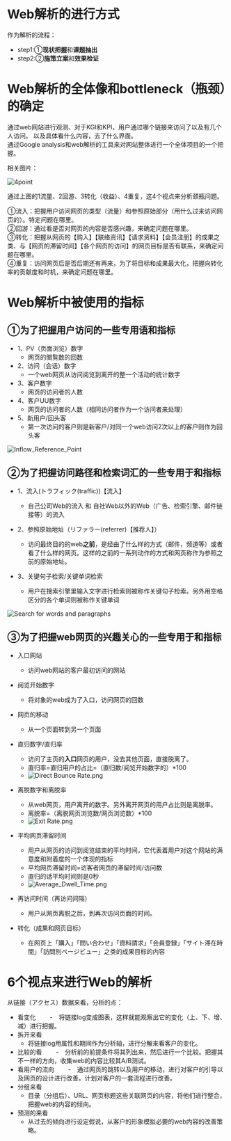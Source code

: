 # Web解析的进行方式

<p>
作为解析的流程：<br>

 - step1:①**现状把握**和**课题抽出**
 - step2:②**施策立案**和**效果检证**


</p>

# Web解析的全体像和bottleneck（瓶颈）的确定
<p>
通过web网站进行观测、对于KGI和KPI，用户通过哪个链接来访问了以及有几个人访问。
以及具体看什么内容，去了什么界面。<br>
通过Google analysis和web解析的工具来对网站整体进行一个全体项目的一个把握。
</p>
<p>相关图片：

![4point](https://github.com/Seankharisma/Data_Analysis_Project/blob/master/Web%20analyst/Web%E8%A7%A3%E6%9E%90/picture/4point.png)
</p>
<p>
通过上图的1流量、2回游、3转化（收益）、4重复，这4个视点来分析颈瓶问题。<br>

①流入：把握用户访问网页的类型（流量）和参照原始部分（用什么过来访问网页的）。特定问题在哪里。<br>
②回游：通过看是否对网页的内容是否感兴趣，来确定问题在哪里。<br>
③转化：把握从网页的【购入】【联络资讯】【请求资料】【会员注册】的成果之类、与【网页的滞留时间】【各个网页的访问】的网页目标是否有联系，来确定问题在哪里。<br>
④重复：访问网页后是否后期还有再来，为了将目标和成果最大化，把握向转化率的贡献度和时机，来确定问题在哪里。

</p>

# Web解析中被使用的指标

## ①为了把握**用户访问**的一些专用语和指标
<p>

 - 1、PV（页面浏览）数字
   - 网页的閲覧数的回数
 - 2、访问（会话）数字
   - 一个web网页从访问阅览到离开的整一个活动的统计数字
 - 3、客户数字
   - 网页的访问者的人数 
 - 4、客户UU数字
   - 网页的访问者的人数（相同访问者作为一个访问者来处理）
 - 5、新用户/回头客
   - 第一次访问的客户则是新客户/对同一个web访问2次以上的客户则作为回头客 

</p>

![Inflow_Reference_Point](https://github.com/Seankharisma/Data_Analysis_Project/blob/master/Web%20analyst/Web%E8%A7%A3%E6%9E%90/picture/Inflow_Reference_Point.png)


## ②为了把握**访问路径**和**检索词汇**的一些专用于和指标
<p>

 - 1、流入(トラフィック(traffic))【流入】<br>
   - 自己公司Web的流入 和 自社Web以外的Web（广告、检索引擎、邮件链接等）的流入

 - 2、参照原始地址（リファラー(referrer)【推荐人】）
   - 访问最终目的的web**之前**，是经由了什么样的方式（邮件，频道等）或者看了什么样的网页。这样的之前的一系列动作的方式和网页称作为参照之前的原始地址。

 - 3、关键句子检索/关键单词检索
   - 用户在搜索引擎里输入文字进行检索则被称作关键句子检索。另外用空格区分的各个单词则被称作关键单词

</p>

![Search for words and paragraphs](https://github.com/Seankharisma/Data_Analysis_Project/blob/master/Web%20analyst/Web%E8%A7%A3%E6%9E%90/picture/Search%20for%20words%20and%20paragraphs.png)

## ③为了把握**web网页的兴趣关心**的一些专用于和指标

<p>

 - 入口网站
   - 访问web网站的客户最初访问的网站
 - 阅览开始数字
   - 将对象的web成为了入口，访问网页的回数 
 - 网页的移动
   - 从一个页面转到另一个页面 
 - 直归数字/直归率
   - 访问了主页的**入口**网页的用户，没去其他页面，直接脱离了。
   - 直归率=直归用户的占比=（直归数/阅览开始数字的）*100  
   - ![Direct Bounce Rate.png](https://github.com/Seankharisma/Data_Analysis_Project/blob/master/Web%20analyst/Web%E8%A7%A3%E6%9E%90/picture/Direct%20Bounce%20Rate.png)

 - 离脱数字和离脱率
   - 从web网页，用户离开的数字。另外离开网页的用户占比则是离脱率。
   - 离脱率=（离脱网页浏览数/网页浏览数）*100
   - ![Exit Rate.png](https://github.com/Seankharisma/Data_Analysis_Project/blob/master/Web%20analyst/Web%E8%A7%A3%E6%9E%90/picture/Exit%20Rate.png)

 - 平均网页滞留时间
   - 用户从网页的访问到阅览结束的平均时间，它代表着用户对这个网站的满意度和附着度的一个体现的指标
   - 平均网页滞留时间=访客者网页的滞留时间/访问数
   - 直归的话平均时间则是0秒
   - ![Average_Dwell_Time.png](https://github.com/Seankharisma/Data_Analysis_Project/blob/master/Web%20analyst/Web%E8%A7%A3%E6%9E%90/picture/Average_Dwell_Time.png)

 - 再访问时间（再访问间隔）
   - 用户从网页离脱之后，到再次访问页面的时间。

 - 转化（成果和网页目标）
   - 在网页上「購入」「問い合わせ」「資料請求」「会員登録」「サイト滞在時間」「訪問別ページビュー」之类的成果目标的内容
   
</p>

# 6个视点来进行Web的解析

从链接（アクセス）数据来看，分析的点：
 
 - 看变化
 　　-　将链接log变成图表，这样就能观察出它的变化（上、下、增、减）进行把握。 
 - 拆开来看
    - 将链接log用属性和期间作为分析轴，进行分解来看客户的变化。 
 - 比较的看
 　　-　分析前的前提条件将其列出来，然后进行一个比较。把握其不一样的方向，收集web的内容比较其A/B测试。　　 
 - 看用户的流向
 　　-　通过网页的跳转以及用户的移动，进行对客户的引导以及网页的设计进行改善。计划对客户的一套流程进行改善。 
 - 分组来看
    - 目录（分组后）、URL、网页标题这些关联网页的内容，将他们进行整合，把握web的内容的倾向。
 - 预测的来看
    - 从过去的倾向进行设定假说，从客户的形象模拟必要的web内容的改善策略。



